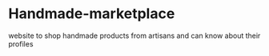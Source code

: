 # Handmade-marketplace
website to shop handmade products from artisans and can know about their profiles

